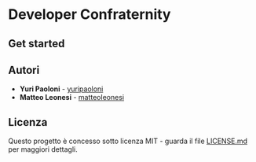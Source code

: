 # Developer Confraternity

## Get started

## Autori

- **Yuri Paoloni** - [yuripaoloni](https://github.com/yuripaoloni)
- **Matteo Leonesi** - [matteoleonesi](https://github.com/MatteoLeonesi)

## Licenza

Questo progetto è concesso sotto licenza MIT - guarda il file [LICENSE.md](LICENSE.md) per maggiori dettagli.
